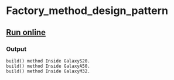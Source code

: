 # Factory_method_design_pattern


##  [Run online](https://replit.com/@RahatHosen2/Factorymethoddesignpattern)


### Output
```output
build() method Inside GalaxyS20.
build() method Inside GalaxyA50.
build() method Inside GalaxyM32.
```
